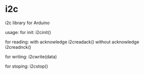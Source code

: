# i2c
i2c library for Arduino

usage:
  for init: i2cinit()
  
  for reading: 
	with acknowledge i2creadack()
	without acknowledge i2creadnck()
  
  for writing: i2cwrite(data)
  
  for stoping: i2cstop()


